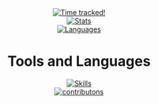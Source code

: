 

<div align="center">
  <a href="https://github.com/thekushdhingra/">
    <img src="https://github-readme-stats.hackclub.dev/api/wakatime?username=964&api_domain=hackatime.hackclub.com&&custom_title=Hackatime+Stats&layout=compact&cache_seconds=0&langs_count=8&theme=catppuccin_mocha&hide_border=true" alt="Time tracked!" />
  </a>
</div>
<div align="center">
  <a href="https://github.com/thekushdhingra">
    <img src="https://github-readme-stats.vercel.app/api?username=thekushdhingra&theme=catppuccin_mocha&show_icons=true&hide_border=true" alt="Stats" />
  </a>
</div>
<div align="center">
  <a href="https://github.com/thekushdhingra">
    <img src="https://github-readme-stats.vercel.app/api/top-langs/?username=thekushdhingra&theme=catppuccin_mocha&show_icons=true&layout=donut&hide_border=true" alt="Languages"/>
  </a>
</div>
<div align="center">
  <h1>Tools and Languages</h1>
  <a href="https://github.com/thekushdhingra">
    <img src="https://skillicons.dev/icons?i=python,flask,selenium,html,css,javascript,ts,bash,react,nodejs,express,nextjs,git,github,postgresql,sqlite,figma,vscode,pycharm,vite,bootstrap,tailwind,npm,firebase,godot&theme=light&perline=5" alt="Skills" />
  </a>
</div>
<div align="center">
    <a href="https://github.com/thekushdhingra">
        <img src="https://raw.githubusercontent.com/thekushdhingra/thekushdhingra/refs/heads/output/snake.svg" alt="contributons" />
    </a>
</div>

